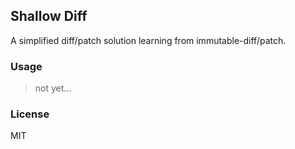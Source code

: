 
Shallow Diff
----

A simplified diff/patch solution learning from immutable-diff/patch.

### Usage

> not yet...

### License

MIT
